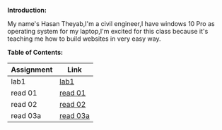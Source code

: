 **Introduction:**

My name's Hasan Theyab,I'm a civil engineer,I have windows 10 Pro as operating system for my laptop,I'm excited for this class because it's teaching me how to build websites in very easy way.

**Table of Contents:**

| Assignment  | Link        |
| ----------- | ----------- |
| lab1        | [lab1](lab1.md)         |
| read 01     | [read 01](read1.md)     |
| read 02     | [read 02](read2.md)     |
| read 03a    | [read 03a](read3a.md)   |


